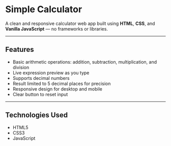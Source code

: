 # Simple Calculator

A clean and responsive calculator web app built using **HTML**, **CSS**, and **Vanilla JavaScript** — no frameworks or libraries.

---

## Features

- Basic arithmetic operations: addition, subtraction, multiplication, and division
- Live expression preview as you type
- Supports decimal numbers
- Result limited to 5 decimal places for precision
- Responsive design for desktop and mobile
- Clear button to reset input

---

## Technologies Used

- HTML5
- CSS3
- JavaScript
